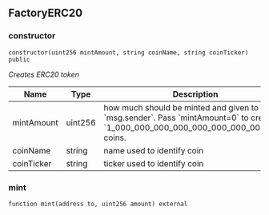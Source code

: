 

## FactoryERC20

### constructor

```solidity
constructor(uint256 mintAmount, string coinName, string coinTicker) public
```

_Creates ERC20 token_

| Name | Type | Description |
| ---- | ---- | ----------- |
| mintAmount | uint256 | how much should be minted and given to &#x60;msg.sender&#x60;. Pass &#x60;mintAmount&#x3D;0&#x60; to create &#x60;1_000_000_000_000_000_000_000_000_000&#x60; coins. |
| coinName | string | name used to identify coin |
| coinTicker | string | ticker used to identify coin |

### mint

```solidity
function mint(address to, uint256 amount) external
```

